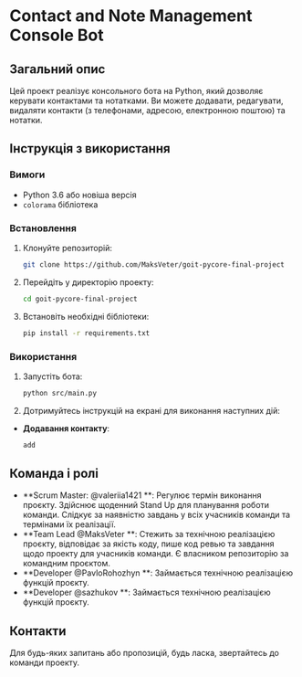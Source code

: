 # Contact and Note Management Console Bot

## Загальний опис

Цей проект реалізує консольного бота на Python, який дозволяє керувати контактами та нотатками. Ви можете додавати, редагувати, видаляти контакти (з телефонами, адресою, електронною поштою) та нотатки.

## Інструкція з використання

### Вимоги

- Python 3.6 або новіша версія
- `colorama` бібліотека

### Встановлення

1. Клонуйте репозиторій:
    ```bash
    git clone https://github.com/MaksVeter/goit-pycore-final-project
    ```

2. Перейдіть у директорію проекту:
    ```bash
    cd goit-pycore-final-project
    ```

3. Встановіть необхідні бібліотеки:
    ```bash
    pip install -r requirements.txt
    ```

### Використання

1. Запустіть бота:
    ```bash
    python src/main.py
    ```

2. Дотримуйтесь інструкцій на екрані для виконання наступних дій:

- **Додавання контакту**:
    ```bash
    add 
    ```

## Команда і ролі

- **Scrum Master: @valeriia1421 **: Регулює термін виконання проєкту. Здійснює щоденний Stand Up для планування роботи команди. Слідкує за наявністю завдань у всіх учасників команди та термінами їх реалізації.
- **Team Lead @MaksVeter **: Стежить за технічною реалізацією проєкту, відповідає за якість коду, пише код ревью та завдання щодо проекту для учасників команди. Є власником репозиторію за командним проєктом.
- **Developer @PavloRohozhyn **: Займається технічною реалізацією функцій проєкту.
- **Developer @sazhukov **: Займається технічною реалізацією функцій проєкту.

## Контакти

Для будь-яких запитань або пропозицій, будь ласка, звертайтесь до команди проекту.